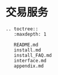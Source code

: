 # 交易服务

```eval_rst
.. toctree::
   :maxdepth: 1

   README.md
   install.md
   install_FAQ.md
   interface.md
   appendix.md
```

